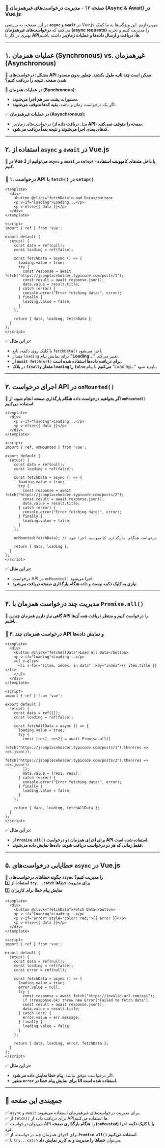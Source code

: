 ### **📌 صفحه ۱۲ - مدیریت درخواست‌های غیرهمزمان (Async & Await) در Vue.js**  

در این صفحه، به بررسی **`async` و `await`** در Vue.js می‌پردازیم. این ویژگی‌ها به ما کمک می‌کنند که **درخواست‌های غیرهمزمان (async requests)** را مدیریت کنیم و تجربه بهتری در کار با **API‌ها، دریافت و ارسال داده‌ها و عملیات زمان‌بر** داشته باشیم.  

---

## **۱. عملیات همزمان (Synchronous) vs. غیرهمزمان (Asynchronous)**  

📌 **مشکل: درخواست‌های API ممکن است چند ثانیه طول بکشند. چطور بدون مسدود شدن صفحه، نتیجه را دریافت کنیم؟**  

🛑 **در عملیات همزمان (Synchronous):**  
- **دستورات پشت سر هم اجرا می‌شوند.**  
- اگر یک درخواست زمان‌بر باشد، **بقیه کدها متوقف می‌شوند.**  

✅ **در عملیات غیرهمزمان (Asynchronous):**  
- درخواست‌های زمان‌بر (مثل **دریافت داده از API**) **صفحه را متوقف نمی‌کنند.**  
- **کدهای بعدی اجرا می‌شوند و نتیجه بعداً دریافت می‌شود.**  

---

## **۲. استفاده از `async` و `await` در Vue.js**  

📌 **در Vue 3 می‌توانیم از `async` و `await` در `setup()` یا داخل متدهای کامپوننت استفاده کنیم.**  

### **📍 ۱. درخواست API با `fetch()` در `setup()`**  

```vue
<template>
  <div>
    <button @click="fetchData">Load Data</button>
    <p v-if="loading">Loading...</p>
    <p v-else>{{ data }}</p>
  </div>
</template>

<script>
import { ref } from 'vue';

export default {
  setup() {
    const data = ref(null);
    const loading = ref(false);

    const fetchData = async () => {
      loading.value = true;
      try {
        const response = await fetch("https://jsonplaceholder.typicode.com/posts/1");
        const result = await response.json();
        data.value = result.title;
      } catch (error) {
        console.error("Error fetching data:", error);
      } finally {
        loading.value = false;
      }
    };

    return { data, loading, fetchData };
  }
};
</script>
```

✅ **در این مثال:**  
- با کلیک روی دکمه، تابع `fetchData()` اجرا می‌شود.  
- مقدار `loading` برای نمایش پیام **"Loading..."** تغییر می‌کند.  
- **از `await fetch(url)` برای دریافت داده‌ها استفاده شده است.**  
- در **بلاک `finally` مقدار `loading` را `false` می‌کنیم** تا پیام "Loading..." ناپدید شود.  

---

## **۳. اجرای درخواست API در `onMounted()`**  

📌 **اگر بخواهیم درخواست داده هنگام بارگذاری صفحه انجام شود، از `onMounted()` استفاده می‌کنیم.**  

```vue
<template>
  <div>
    <p v-if="loading">Loading...</p>
    <p v-else>{{ data }}</p>
  </div>
</template>

<script>
import { ref, onMounted } from 'vue';

export default {
  setup() {
    const data = ref(null);
    const loading = ref(false);

    const fetchData = async () => {
      loading.value = true;
      try {
        const response = await fetch("https://jsonplaceholder.typicode.com/posts/2");
        const result = await response.json();
        data.value = result.title;
      } catch (error) {
        console.error("Error fetching data:", error);
      } finally {
        loading.value = false;
      }
    };

    onMounted(fetchData); // درخواست هنگام بارگذاری کامپوننت اجرا شود

    return { data, loading };
  }
};
</script>
```

✅ **در این مثال:**  
- درخواست API در `onMounted()` اجرا می‌شود.  
- **نیازی به کلیک دکمه نیست و داده هنگام بارگذاری صفحه دریافت می‌شود.**  

---

## **۴. مدیریت چند درخواست همزمان با `Promise.all()`**  

📌 **گاهی نیاز داریم همزمان چندین API را درخواست کنیم و منتظر دریافت همه آن‌ها باشیم.**  

### **📍 ۳. درخواست همزمان چند API و نمایش داده‌ها**  

```vue
<template>
  <div>
    <button @click="fetchAllData">Load All Data</button>
    <p v-if="loading">Loading...</p>
    <ul v-else>
      <li v-for="(item, index) in data" :key="index">{{ item.title }}</li>
    </ul>
  </div>
</template>

<script>
import { ref } from 'vue';

export default {
  setup() {
    const data = ref([]);
    const loading = ref(false);

    const fetchAllData = async () => {
      loading.value = true;
      try {
        const [res1, res2] = await Promise.all([
          fetch("https://jsonplaceholder.typicode.com/posts/1").then(res => res.json()),
          fetch("https://jsonplaceholder.typicode.com/posts/2").then(res => res.json())
        ]);
        data.value = [res1, res2];
      } catch (error) {
        console.error("Error fetching data:", error);
      } finally {
        loading.value = false;
      }
    };

    return { data, loading, fetchAllData };
  }
};
</script>
```

✅ **در این مثال:**  
- **از `Promise.all()` برای اجرای همزمان دو درخواست API استفاده شده است.**  
- **فقط زمانی که هر دو درخواست دریافت شوند، داده‌ها نمایش داده می‌شوند.**  

---

## **۵. خطایابی درخواست‌های `async` در Vue.js**  

📌 **چگونه خطاهای درخواست‌های `async` را مدیریت کنیم؟**  
1️⃣ **استفاده از `try...catch` برای مدیریت خطاها**  
2️⃣ **نمایش پیام خطا برای کاربران**  

```vue
<template>
  <div>
    <button @click="fetchData">Fetch Data</button>
    <p v-if="loading">Loading...</p>
    <p v-if="error" style="color: red;">{{ error }}</p>
    <p v-else>{{ data }}</p>
  </div>
</template>

<script>
import { ref } from 'vue';

export default {
  setup() {
    const data = ref(null);
    const loading = ref(false);
    const error = ref(null);

    const fetchData = async () => {
      loading.value = true;
      error.value = null;
      try {
        const response = await fetch("https://invalid-url.com/api");
        if (!response.ok) throw new Error("Failed to fetch data");
        const result = await response.json();
        data.value = result.title;
      } catch (err) {
        error.value = err.message;
      } finally {
        loading.value = false;
      }
    };

    return { data, loading, error, fetchData };
  }
};
</script>
```

✅ **در این مثال:**  
- اگر درخواست موفق نباشد، **پیام خطا نمایش داده می‌شود.**  
- **متغیر `error` برای نمایش پیام خطا در UI استفاده شده است.**  

---

## **📌 جمع‌بندی این صفحه**  

✅ `async` و `await` برای مدیریت درخواست‌های غیرهمزمان استفاده می‌شوند.  
✅ از `fetch()` برای دریافت داده از APIها استفاده می‌کنیم.  
✅ می‌توان درخواست API را **هنگام بارگذاری صفحه (`onMounted`) یا با کلیک دکمه** اجرا کرد.  
✅ برای اجرای همزمان چند درخواست، **از `Promise.all()` استفاده می‌کنیم.**  
✅ با `try...catch` می‌توان **خطاها را مدیریت و به کاربر نمایش داد.**  


